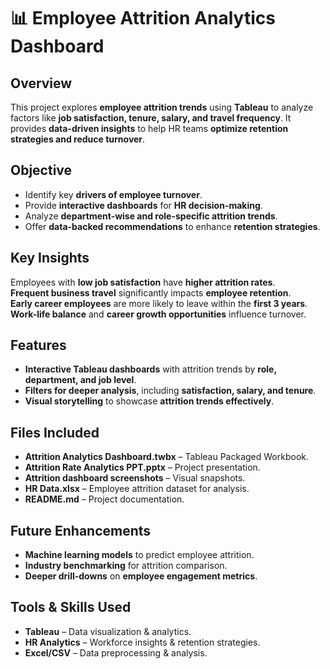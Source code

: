 # 📊 Employee Attrition Analytics Dashboard  

##  Overview  
This project explores **employee attrition trends** using **Tableau** to analyze factors like **job satisfaction, tenure, salary, and travel frequency**. It provides **data-driven insights** to help HR teams **optimize retention strategies and reduce turnover**.  

##  Objective  
- Identify key **drivers of employee turnover**.  
- Provide **interactive dashboards** for **HR decision-making**.  
- Analyze **department-wise and role-specific attrition trends**.  
- Offer **data-backed recommendations** to enhance **retention strategies**.  

##  Key Insights  
Employees with **low job satisfaction** have **higher attrition rates**.  
**Frequent business travel** significantly impacts **employee retention**.  
**Early career employees** are more likely to leave within the **first 3 years**.  
**Work-life balance** and **career growth opportunities** influence turnover.  

##  Features  
-  **Interactive Tableau dashboards** with attrition trends by **role, department, and job level**.  
-  **Filters for deeper analysis**, including **satisfaction, salary, and tenure**.  
-  **Visual storytelling** to showcase **attrition trends effectively**.  

##  Files Included  
-  **Attrition Analytics Dashboard.twbx** – Tableau Packaged Workbook.  
-  **Attrition Rate Analytics PPT.pptx** – Project presentation.  
-  **Attrition dashboard screenshots** – Visual snapshots.
-  **HR Data.xlsx** – Employee attrition dataset for analysis.  
-  **README.md** – Project documentation.  

##  Future Enhancements  
-  **Machine learning models** to predict employee attrition.  
-  **Industry benchmarking** for attrition comparison.  
-  **Deeper drill-downs** on **employee engagement metrics**.  

##  Tools & Skills Used  
-  **Tableau** – Data visualization & analytics.  
-  **HR Analytics** – Workforce insights & retention strategies.  
-  **Excel/CSV** – Data preprocessing & analysis.  


